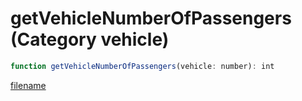 # getVehicleNumberOfPassengers (Category vehicle)

```js
function getVehicleNumberOfPassengers(vehicle: number): int
```

[filename](getVehicleNumberOfPassengers_m.md ':include')